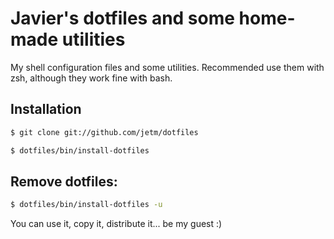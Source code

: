 # Javier's dotfiles and some home-made utilities

My shell configuration files and some utilities. Recommended use them with zsh,
although they work fine with bash.

## Installation

```sh
$ git clone git://github.com/jetm/dotfiles

$ dotfiles/bin/install-dotfiles
```

## Remove dotfiles:

```sh
$ dotfiles/bin/install-dotfiles -u
```

You can use it, copy it, distribute it... be my guest :)

